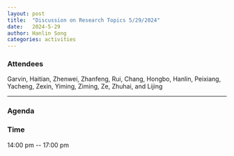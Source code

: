 ```yaml
---
layout: post
title:  "Discussion on Research Topics 5/29/2024"
date:   2024-5-29
author: Hanlin Song
categories: activities
---
```


### Attendees

Garvin, Haitian, Zhenwei, Zhanfeng, Rui, Chang, Hongbo, Hanlin, Peixiang, Yacheng, Zexin, Yiming, Ziming, Ze, Zhuhai, and Lijing

---

### Agenda

    
    

### Time

14:00 pm -- 17:00 pm
